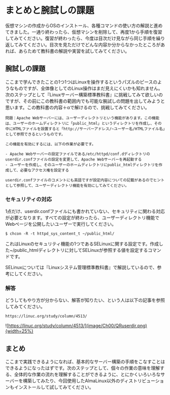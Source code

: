# まとめと腕試しの課題
仮想マシンの作成からOSのインストール、各種コマンドの使い方の解説と進めてきました。一通り終わったら、仮想マシンを削除して、再度1から手順を復習してみてください。復習が終わったら、今度は目次だけ見ながら同じ手順を繰り返してみてください。目次を見ただけでどんな内容か分からなかったところがあれば、あらためて教科書の解説や実習を試してみてください。

## 腕試しの課題
ここまで学んできたことの1つ1つはLinuxを操作するというパズルのピースのようなものですが、全体像としてのLinux操作はまだ見えにくいかも知れません。次のステップとして『Linuxサーバー構築標準教科書』に挑戦してみて欲しいのですが、その前にこの教科書の範囲内でも可能な腕試しの問題を出してみようと思います。この教科書の内容＋αで解けるので、挑戦してみてください。

```
問題：Apache Webサーバーには、ユーザーディレクトリという機能があります。この機能は、ユーザーのホームディレクトリに「public_html」というディレクトリを作成し、その中にHTMLファイルを設置すると「http://サーバーアドレス/~ユーザー名/HTMLファイル名」として参照できるというものです。

この機能を有効にするには、以下の作業が必要です。

- Apache Webサーバーの設定ファイルである/etc/httpd/conf.dディレクトリのuserdir.confファイルの設定を変更して、Apache Webサーバーを再起動する
- ユーザーを作成し、そのユーザーのホームディレクトリにpublic_htmlディレクトリを作成して、必要なアクセス権を設定する

userdir.confファイルのコメントにも英語ですが設定内容についての記載があるのでヒントとして参照して、ユーザーディレクトリ機能を有効にしてみてください。
```

### セキュリティの対応
1点だけ、userdir.confファイルにも書かれていない、セキュリティに関わる対応が必要となります。すべての設定が終わったら、ユーザーディレクトリ機能でWebページを公開したいユーザーで実行してください。

```
$ chcon -R -t httpd_sys_content_t ~/public_html/
```

これはLinuxのセキュリティ機能の1つであるSELinuxに関する設定です。作成した~/public_htmlディレクトリに対してSELinuxが参照する値を設定するコマンドです。

SELinuxについては『Linuxシステム管理標準教科書』で解説しているので、参考にしてください。

### 解答
どうしてもやり方が分からない、解答が知りたい、という人は以下の記事を参照してみてください。

```
https://linuc.org/study/column/4513/
```

![https://linuc.org/study/column/4513/](image/Ch00/QRuserdir.png){width=25%}


## まとめ
ここまで実践できるようになれば、基本的なサーバー構築の手順をこなすことはできるようになったはずです。次のステップとして、個々の作業の意味を理解する、全体的な作業の流れを理解することができるように、とにかくいろいろなサーバーを構築してみたり、今回使用したAlmaLinux以外のディストリビューションもインストールして試してみてください。

